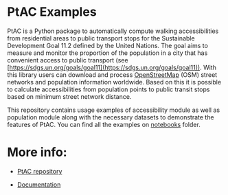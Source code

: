 # PtAC Examples

PtAC is a Python package to automatically compute walking accessibilities from
residential areas to public transport stops for the Sustainable Development Goal 11.2
defined by the United Nations. The goal aims to measure and monitor the proportion of
the population in a city that has convenient access to public transport
(see [https://sdgs.un.org/goals/goal11](https://sdgs.un.org/goals/goal11)).
With this library users can download and process [OpenStreetMap](https://www.openstreetmap.org) (OSM) street networks and population
information worldwide. Based on this it is possible to calculate accessibilities from
population points to public transit stops based on minimum street network distance.

This repository contains usage examples of accessibility module as well as population
module along with the necessary datasets to demonstrate the features of PtAC.
You can find all the examples on
[notebooks](https://github.com/DLR-VF/PtAC-examples/tree/master/notebooks) folder.

# More info:


* [PtAC repository](https://github.com/DLR-VF/PtAC)


* [Documentation](https://test.pypi.org/project/ptac/)
